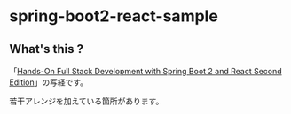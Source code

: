# spring-boot2-react-sample 

## What's this ?

「[Hands-On Full Stack Development with Spring Boot 2 and React Second Edition](https://www.packtpub.com/web-development/hands-full-stack-development-spring-boot-2-and-react-second-edition)」の写経です。

若干アレンジを加えている箇所があります。


